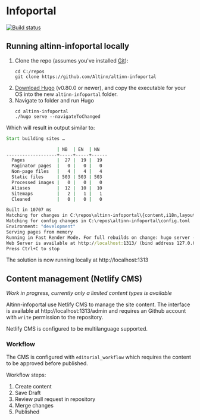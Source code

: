 # Infoportal

[![Build status](https://dev.azure.com/brreg/altinn-infoportal/_apis/build/status/altinn-infoportal-CI?label=altinn/infoportal)](https://dev.azure.com/brreg/altinn-infoportal/_build/latest?definitionId=217)

## Running altinn-infoportal locally

1. Clone the repo (assumes you've installed [Git](https://git-scm.com/downloads)):
   ```shell
   cd C:/repos
   git clone https://github.com/Altinn/altinn-infoportal
   ```
2. [Download Hugo](https://github.com/gohugoio/hugo/releases) (v0.80.0 or newer), and copy the executable for your OS into the new `altinn-infoportal` folder.   
3. Navigate to folder and run Hugo
   ```shell
   cd altinn-infoportal
   ./hugo serve --navigateToChanged
   ```

Which will result in output similar to:
```cmd
Start building sites …

                   | NB  | EN  | NN   
-------------------+-----+-----+------
  Pages            |  27 |  19 |  19  
  Paginator pages  |   0 |   0 |   0  
  Non-page files   |   4 |   4 |   4  
  Static files     | 503 | 503 | 503  
  Processed images |   0 |   0 |   0  
  Aliases          |  12 |  10 |  10  
  Sitemaps         |   2 |   1 |   1  
  Cleaned          |   0 |   0 |   0  

Built in 10707 ms
Watching for changes in C:\repos\altinn-infoportal\{content,i18n,layouts,static,themes}
Watching for config changes in C:\repos\altinn-infoportal\config.toml
Environment: "development"
Serving pages from memory
Running in Fast Render Mode. For full rebuilds on change: hugo server --disableFastRender
Web Server is available at http://localhost:1313/ (bind address 127.0.0.1)
Press Ctrl+C to stop
```

The solution is now running locally at http://localhost:1313

## Content management (Netlify CMS)
*Work in progress, currently only a limited content types is available*

Altinn-infoportal use Netlify CMS to manage the site content.
The interface is available at http://localhost:1313/admin and requires an Github account with `write` permission to the repository.

Netlify CMS is configured to be multilanguage supported.

### Workflow
The CMS is configured with `editorial_workflow` which requires the content to be approved before published.

Workflow steps:
1. Create content
2. Save Draft
3. Review pull request in repository
4. Merge changes
5. Published


